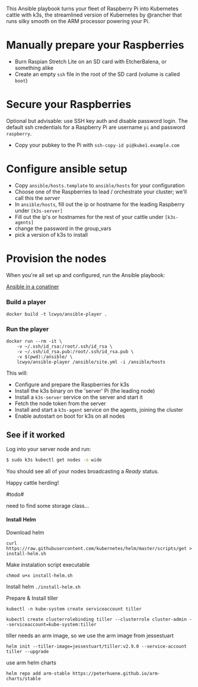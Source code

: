 This Ansible playbook turns your fleet of Raspberry Pi into Kubernetes cattle with k3s, the streamlined version of Kubernetes by @rancher that runs silky smooth on the ARM processor powering your Pi.

# Manually prepare your Raspberries
- Burn Raspian Stretch Lite on an SD card with EtcherBalena, or something alike
- Create an empty `ssh` file in the root of the SD card (volume is called `boot`)

# Secure your Raspberries
Optional but advisable: use SSH key auth and disable password login.
The default ssh credentials for a Raspberry Pi are username `pi` and password `raspberry`.
- Copy your pubkey to the Pi with `ssh-copy-id pi@kube1.example.com`

# Configure ansible setup
- Copy `ansible/hosts.template` to `ansible/hosts` for your configuration
- Choose one of the Raspberries to lead / orchestrate your cluster; we'll call this the _server_
- In `ansible/hosts`, fill out the ip or hostname for the leading Raspberry under `[k3s-server]`
- Fill out the ip's or hostnames for the rest of your cattle under `[k3s-agents]`
- change the password in the group_vars
- pick a version of k3s to install

# Provision the nodes
When you're all set up and configured, run the Ansible playbook:

[Ansible in a conatiner](https://ruleoftech.com/2017/dockerizing-all-the-things-running-ansible-inside-docker-container)

### Build a player

```
docker build -t lcwyo/ansible-player .
```

### Run the player

```
docker run --rm -it \
    -v ~/.ssh/id_rsa:/root/.ssh/id_rsa \
    -v ~/.ssh/id_rsa.pub:/root/.ssh/id_rsa.pub \
    -v $(pwd):/ansible/ \
    lcwyo/ansible-player /ansible/site.yml -i /ansible/hosts
```


This will:
- Configure and prepare the Raspberries for k3s
- Install the k3s binary on the 'server' Pi (the leading node)
- Install a `k3s-server` service on the server and start it
- Fetch the node token from the server
- Install and start a `k3s-agent` service on the agents, joining the cluster
- Enable autostart on boot for k3s on all nodes

## See if it worked
Log into your server node and run:
```bash
$ sudo k3s kubectl get nodes -o wide
```
You should see all of your nodes broadcasting a _Ready_ status.

Happy cattle herding!

#todo#

need to find some storage class...


#### Install Helm

Download helm

`curl https://raw.githubusercontent.com/kubernetes/helm/master/scripts/get > install-helm.sh`

Make instalation script executable

`chmod u+x install-helm.sh`

Install helm
`./install-helm.sh
`

Prepare & Install tiller

```
kubectl -n kube-system create serviceaccount tiller

kubectl create clusterrolebinding tiller --clusterrole cluster-admin --serviceaccount=kube-system:tiller

```

tiller needs an arm image, so we use the arm image from jessestuart

`helm init --tiller-image=jessestuart/tiller:v2.9.0 --service-account tiller --upgrade `

use arm helm charts

`helm repo add arm-stable https://peterhuene.github.io/arm-charts/stable`
